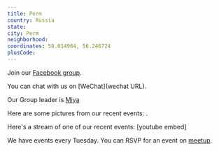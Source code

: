 ```yaml
---
title: Perm
country: Russia
state: 
city: Perm
neighborhood: 
coordinates: 58.014964, 56.246724
plusCode:
---
```

Join our [Facebook group](https://www.facebook.com/groups/free.code.camp.your.city.perm).

You can chat with us on [WeChat](wechat URL).

Our Group leader is [Miya](freecodecamp.org/miya)

Here are some pictures from our recent events:
![]().

Here's a stream of one of our recent events:
[youtube embed]

We have events every Tuesday. You can RSVP for an event on [meetup](meetupurl).

